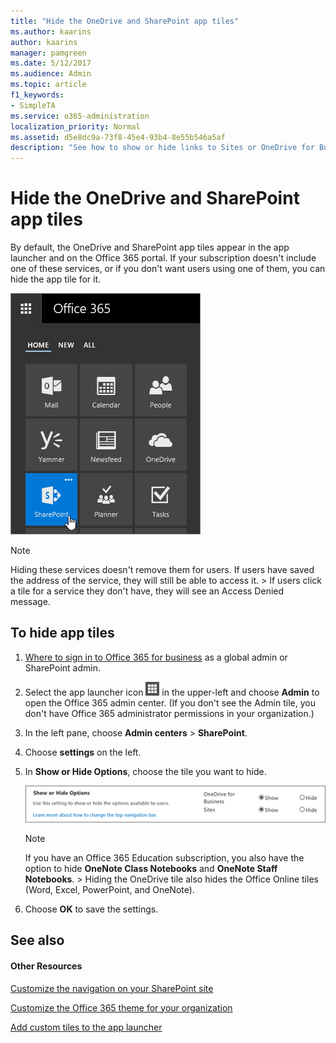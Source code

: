 ```yaml
---
title: "Hide the OneDrive and SharePoint app tiles"
ms.author: kaarins
author: kaarins
manager: pamgreen
ms.date: 5/12/2017
ms.audience: Admin
ms.topic: article
f1_keywords:
- SimpleTA
ms.service: o365-administration
localization_priority: Normal
ms.assetid: d5e8dc9a-73f8-45e4-93b4-8e55b546a5af
description: "See how to show or hide links to Sites or OneDrive for Business. "
---
```


# Hide the OneDrive and SharePoint app tiles

By default, the OneDrive and SharePoint app tiles appear in the app launcher and on the Office 365 portal. If your subscription doesn't include one of these services, or if you don't want users using one of them, you can hide the app tile for it. 
  
![The app launcher with SharePoint highlighted.](media/5486cdb8-94e4-4cc5-8ea2-3458d40075ea.PNG)
  
> [!NOTE]
>  Hiding these services doesn't remove them for users. If users have saved the address of the service, they will still be able to access it. >  If users click a tile for a service they don't have, they will see an Access Denied message. 
  
## To hide app tiles
<a name="__top"> </a>

1. [Where to sign in to Office 365 for business](https://support.office.com/article/e9eb7d51-5430-4929-91ab-6157c5a050b4) as a global admin or SharePoint admin. 
    
2. Select the app launcher icon ![Office 365 app launcher icon](media/0aaa6945-f9a4-4b13-bf5f-d5c5dbe978fb.png) in the upper-left and choose **Admin** to open the Office 365 admin center. (If you don't see the Admin tile, you don't have Office 365 administrator permissions in your organization.) 
    
3. In the left pane, choose **Admin centers** > **SharePoint**.
    
4. Choose **settings** on the left. 
    
5. In **Show or Hide Options**, choose the tile you want to hide.
    
     ![SPO SharePoint Settings Show/hide options section](media/516f0f56-c44e-465e-8ec5-ba56fbbe2b3b.PNG)
  
    > [!NOTE]
    > If you have an Office 365 Education subscription, you also have the option to hide **OneNote Class Notebooks** and **OneNote Staff Notebooks**. > Hiding the OneDrive tile also hides the Office Online tiles (Word, Excel, PowerPoint, and OneNote). 
  
6. Choose **OK** to save the settings. 
    
## See also
<a name="__top"> </a>

#### Other Resources

[Customize the navigation on your SharePoint site](https://support.office.com/article/3CD61AE7-A9ED-4E1E-BF6D-4655F0BF25CA#ID0EAACAAA=Online)
  
[Customize the Office 365 theme for your organization](https://support.office.com/article/8275DA91-7A48-4591-94AB-3123A3F79530)
  
[Add custom tiles to the app launcher](https://support.office.com/article/1136115a-75af-4497-b693-640c4ce70bc6)

